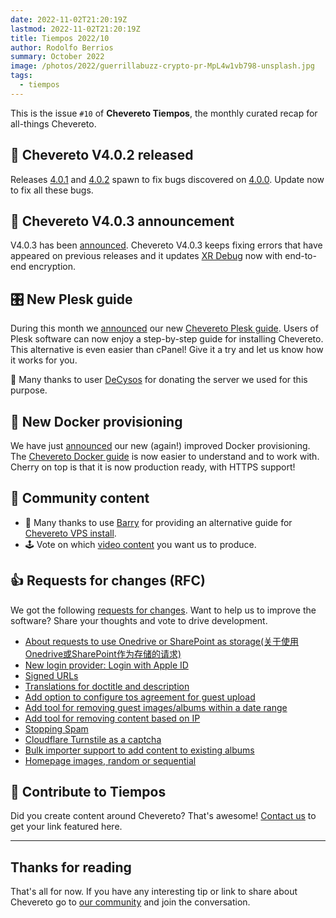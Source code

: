 ```yaml
---
date: 2022-11-02T21:20:19Z
lastmod: 2022-11-02T21:20:19Z
title: Tiempos 2022/10
author: Rodolfo Berrios
summary: October 2022
image: /photos/2022/guerrillabuzz-crypto-pr-MpL4w1vb798-unsplash.jpg
tags:
  - tiempos
---
```


This is the issue `#10` of **Chevereto Tiempos**, the monthly curated recap for all-things Chevereto.

## 🚀 Chevereto V4.0.2 released

Releases [4.0.1](https://releases.chevereto.com/4.X/4.0/4.0.1.html) and [4.0.2](https://releases.chevereto.com/4.X/4.0/4.0.2.html) spawn to fix bugs discovered on [4.0.0](https://releases.chevereto.com/4.X/4.0/4.0.0.html). Update now to fix all these bugs.

## 🤩 Chevereto V4.0.3 announcement

V4.0.3 has been [announced](https://chevereto.com/community/threads/chevereto-v4-0-3-announcement.14696/). Chevereto V4.0.3 keeps fixing errors that have appeared on previous releases and it updates [XR Debug](https://github.com/chevere/xr/releases/tag/0.5.0) now with end-to-end encryption.

## 🎛️ New Plesk guide

During this month we [announced](https://chevereto.com/community/threads/new-plesk-guide.14692/) our new [Chevereto Plesk guide](https://v4-docs.chevereto.com/guides/plesk/). Users of Plesk software can now enjoy a step-by-step guide for installing Chevereto. This alternative is even easier than cPanel! Give it a try and let us know how it works for you.

👏 Many thanks to user [DeCysos](https://chevereto.com/community/members/decysos.85707/) for donating the server we used for this purpose.

## 🐋 New Docker provisioning

We have just [announced](https://chevereto.com/community/threads/improved-docker-provisioning.14693/) our new (again!) improved Docker provisioning. The [Chevereto Docker guide](https://v4-docs.chevereto.com/guides/docker/) is now easier to understand and to work with. Cherry on top is that it is now production ready, with HTTPS support!

## 🤗 Community content

- 👏 Many thanks to use [Barry](https://chevereto.com/community/members/barry.79609/) for providing an alternative guide for [Chevereto VPS install](https://mybrokencomputer.net/t/install-chevereto-v4-on-an-ubuntu-based-vps/176).
- 🕹️ Vote on which [video content](https://chevereto.com/community/threads/video-content.14548/) you want us to produce.

## 👍 Requests for changes (RFC)

We got the following [requests for changes](https://chv.to/rfc). Want to help us to improve the software? Share your thoughts and vote to drive development.

- [About requests to use Onedrive or SharePoint as storage(关于使用Onedrive或SharePoint作为存储的请求)](https://chevereto.com/community/threads/about-requests-to-use-onedrive-or-sharepoint-as-storage-%E5%85%B3%E4%BA%8E%E4%BD%BF%E7%94%A8onedrive%E6%88%96sharepoint%E4%BD%9C%E4%B8%BA%E5%AD%98%E5%82%A8%E7%9A%84%E8%AF%B7%E6%B1%82.14571/)
- [New login provider: Login with Apple ID](https://chevereto.com/community/threads/new-login-provider-login-with-apple-id.14592/)
- [Signed URLs](https://chevereto.com/community/threads/signed-urls.14604/)
- [Translations for doctitle and description](https://chevereto.com/community/threads/translations-for-doctitle-and-description.14628/)
- [Add option to configure tos agreement for guest upload](https://chevereto.com/community/threads/add-option-to-configure-tos-agreement-for-guest-uploads.14634/)
- [Add tool for removing guest images/albums within a date range](https://chevereto.com/community/threads/add-tool-for-removing-guest-images-albums-within-a-date-range.14641/)
- [Add tool for removing content based on IP](https://chevereto.com/community/threads/add-tool-for-removing-content-based-on-ip.14652/)
- [Stopping Spam](https://chevereto.com/community/threads/stopping-spam.14656/)
- [Cloudflare Turnstile as a captcha](https://chevereto.com/community/threads/cloudflare-turnstile-as-a-captcha.14685/)
- [Bulk importer support to add content to existing albums](https://chevereto.com/community/threads/bulk-importer-support-to-add-content-to-existing-albums.14687/)
- [Homepage images, random or sequential](https://chevereto.com/community/threads/homepage-images-random-or-sequential.14698/)

## 💖 Contribute to Tiempos

Did you create content around Chevereto? That's awesome! [Contact us](https://chevereto.com/contact) to get your link featured here.

* * *

## Thanks for reading

That's all for now. If you have any interesting tip or link to share about Chevereto go to [our community](https://chevereto.com/community) and join the conversation.
